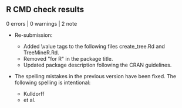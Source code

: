 ## R CMD check results

0 errors | 0 warnings | 2 note

* Re-submission:
    - Added \value tags to the following files create_tree.Rd and TreeMineR.Rd.
    - Removed "for R" in the package title.
    - Updated package description following the CRAN guidelines.
    
* The spelling mistakes in the previous version have been fixed. The following spelling is intentional:
    - Kulldorff 
    - et al.
